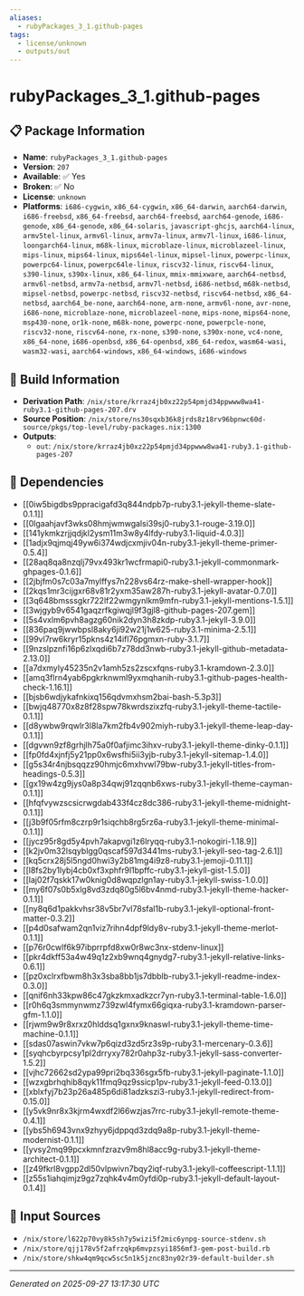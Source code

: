 ```yaml
---
aliases:
  - rubyPackages_3_1.github-pages
tags:
  - license/unknown
  - outputs/out
---
```


# rubyPackages_3_1.github-pages

## 📋 Package Information

- **Name**: `rubyPackages_3_1.github-pages`
- **Version**: `207`
- **Available**: ✅ Yes
- **Broken**: ✅ No
- **License**: `unknown`
- **Platforms**: `i686-cygwin`, `x86_64-cygwin`, `x86_64-darwin`, `aarch64-darwin`, `i686-freebsd`, `x86_64-freebsd`, `aarch64-freebsd`, `aarch64-genode`, `i686-genode`, `x86_64-genode`, `x86_64-solaris`, `javascript-ghcjs`, `aarch64-linux`, `armv5tel-linux`, `armv6l-linux`, `armv7a-linux`, `armv7l-linux`, `i686-linux`, `loongarch64-linux`, `m68k-linux`, `microblaze-linux`, `microblazeel-linux`, `mips-linux`, `mips64-linux`, `mips64el-linux`, `mipsel-linux`, `powerpc-linux`, `powerpc64-linux`, `powerpc64le-linux`, `riscv32-linux`, `riscv64-linux`, `s390-linux`, `s390x-linux`, `x86_64-linux`, `mmix-mmixware`, `aarch64-netbsd`, `armv6l-netbsd`, `armv7a-netbsd`, `armv7l-netbsd`, `i686-netbsd`, `m68k-netbsd`, `mipsel-netbsd`, `powerpc-netbsd`, `riscv32-netbsd`, `riscv64-netbsd`, `x86_64-netbsd`, `aarch64_be-none`, `aarch64-none`, `arm-none`, `armv6l-none`, `avr-none`, `i686-none`, `microblaze-none`, `microblazeel-none`, `mips-none`, `mips64-none`, `msp430-none`, `or1k-none`, `m68k-none`, `powerpc-none`, `powerpcle-none`, `riscv32-none`, `riscv64-none`, `rx-none`, `s390-none`, `s390x-none`, `vc4-none`, `x86_64-none`, `i686-openbsd`, `x86_64-openbsd`, `x86_64-redox`, `wasm64-wasi`, `wasm32-wasi`, `aarch64-windows`, `x86_64-windows`, `i686-windows`

## 🔧 Build Information

- **Derivation Path**: `/nix/store/krraz4jb0xz22p54pmjd34ppwww8wa41-ruby3.1-github-pages-207.drv`
- **Source Position**: `/nix/store/ns30sqxb36k8jrds8z18rv96bpnwc60d-source/pkgs/top-level/ruby-packages.nix:1300`
- **Outputs**:
  - `out`:  `/nix/store/krraz4jb0xz22p54pmjd34ppwww8wa41-ruby3.1-github-pages-207`

## 🔗 Dependencies

- [[0iw5bigdbs9ppracigafd3q844ndpb7p-ruby3.1-jekyll-theme-slate-0.1.1]]
- [[0lgaahjavf3wks08hmjwmwgalsi39sj0-ruby3.1-rouge-3.19.0]]
- [[141ykmkzrjjqdjkl2ysm11m3w8y4lfdy-ruby3.1-liquid-4.0.3]]
- [[1adjx9qjmqj49yw6i374wdjcxmjiv04n-ruby3.1-jekyll-theme-primer-0.5.4]]
- [[28aq8qa8nzqlj79vx493kr1wcfrmapi0-ruby3.1-jekyll-commonmark-ghpages-0.1.6]]
- [[2jbjfm0s7c03a7mylffys7n228vs64rz-make-shell-wrapper-hook]]
- [[2kqs1mr3cijgxr68v81r2yxm35aw287h-ruby3.1-jekyll-avatar-0.7.0]]
- [[3q648bmsssgkr722lf22wmgynlkm9mfn-ruby3.1-jekyll-mentions-1.5.1]]
- [[3wjgyb9v6541gaqzrfkgiwqjl9f3gjl8-github-pages-207.gem]]
- [[5s4vxlm6pvh8agzg60nik2dyn3h8zkdp-ruby3.1-jekyll-3.9.0]]
- [[836paq9jwwbpsl8aky6ji92w21j1w625-ruby3.1-minima-2.5.1]]
- [[99vl7rw6kryr15pkns4z14ifl76pgmxn-ruby-3.1.7]]
- [[9nzslpznfi16p6zlxqdi6b7z78dd3nwb-ruby3.1-jekyll-github-metadata-2.13.0]]
- [[a7dxmyly45235n2v1amh5zs2zscxfqns-ruby3.1-kramdown-2.3.0]]
- [[amq3flrn4yab6pgkrknwml9yxmqhanih-ruby3.1-github-pages-health-check-1.16.1]]
- [[bjsb6wdjykafnkixq156qdvmxhsm2bai-bash-5.3p3]]
- [[bwjq48770x8z8f28spw78kwrdszixzfq-ruby3.1-jekyll-theme-tactile-0.1.1]]
- [[d8ywbw9rqwlr3l8la7km2fb4v902miyh-ruby3.1-jekyll-theme-leap-day-0.1.1]]
- [[dgvwn9zf8grhjlh75a0f0afjimc3ihxv-ruby3.1-jekyll-theme-dinky-0.1.1]]
- [[fp0fd4xjnfj5y21pp0x6wsfhi5ii3yjb-ruby3.1-jekyll-sitemap-1.4.0]]
- [[g5s34r4njbsqqzz90hmjc6mxhvwl79bw-ruby3.1-jekyll-titles-from-headings-0.5.3]]
- [[gx19w4zg9jys0a8p34qwj91zqqnb6xws-ruby3.1-jekyll-theme-cayman-0.1.1]]
- [[hfqfvywzscsicrwgdab433f4cz8dc386-ruby3.1-jekyll-theme-midnight-0.1.1]]
- [[j3b9f05rfm8czrp9r1siqchb8rg5rz6a-ruby3.1-jekyll-theme-minimal-0.1.1]]
- [[jycz95r8gd5y4pvh7akapvgi1z6lryqq-ruby3.1-nokogiri-1.18.9]]
- [[k2jv0m32lsqyblgg0qscaf597d3441ms-ruby3.1-jekyll-seo-tag-2.6.1]]
- [[kq5crx28j5l5ngd0hwi3y2b81mg4i9z8-ruby3.1-jemoji-0.11.1]]
- [[l8fs2by1lybj4cb0xf3xphfr9l1bpffc-ruby3.1-jekyll-gist-1.5.0]]
- [[laj02f7qskk17w0knig0d8wqpzlgn1ay-ruby3.1-jekyll-swiss-1.0.0]]
- [[my6f07s0b5xlg8vd3zdq80g5l6bv4nmd-ruby3.1-jekyll-theme-hacker-0.1.1]]
- [[ny8q6d1pakkvhsr38v5br7vl78sfal1b-ruby3.1-jekyll-optional-front-matter-0.3.2]]
- [[p4d0safwam2qn1viz7rihn4dpf9ldy8v-ruby3.1-jekyll-theme-merlot-0.1.1]]
- [[p76r0cwlf6k97ibprrpfd8xw0r8wc3nx-stdenv-linux]]
- [[pkr4dkff53a4w49q1z2xb9wnq4gnydg7-ruby3.1-jekyll-relative-links-0.6.1]]
- [[pz0xclrxfbwm8h3x3sba8bb1js7dbblb-ruby3.1-jekyll-readme-index-0.3.0]]
- [[qnif6nh33kpw86c47gkzkmxadkzcr7yn-ruby3.1-terminal-table-1.6.0]]
- [[r0h6q3smmynwmz739zwl4fymx66giqxa-ruby3.1-kramdown-parser-gfm-1.1.0]]
- [[rjwm9w9r8xrxz0hlddsq1gxnx9knaswl-ruby3.1-jekyll-theme-time-machine-0.1.1]]
- [[sdas07aswin7vkw7p6qizd3zd5rz3s9p-ruby3.1-mercenary-0.3.6]]
- [[syqhcbyrpcsy1pl2drryxy782r0ahp3z-ruby3.1-jekyll-sass-converter-1.5.2]]
- [[vjhc72662sd2ypa99pri2bq336sgx5fb-ruby3.1-jekyll-paginate-1.1.0]]
- [[wzxgbrhqhib8qyk11fmq9qz9ssicp1pv-ruby3.1-jekyll-feed-0.13.0]]
- [[xblxfyj7b23p26a485p6di81adzkszi3-ruby3.1-jekyll-redirect-from-0.15.0]]
- [[y5vk9nr8x3kjrm4wxdf2l66wzjas7rrc-ruby3.1-jekyll-remote-theme-0.4.1]]
- [[ybs5h6943vnx9zhyy6jdppqd3zdq9a8p-ruby3.1-jekyll-theme-modernist-0.1.1]]
- [[yvsy2mq99pcxkmnfzrazv9m8hl8acc9g-ruby3.1-jekyll-theme-architect-0.1.1]]
- [[z49fkrl8vgpp2dl50vlpwivn7bqy2iqf-ruby3.1-jekyll-coffeescript-1.1.1]]
- [[z55s1iahqimjz9gz7zqhk4v4m0yfdi0p-ruby3.1-jekyll-default-layout-0.1.4]]

## 📁 Input Sources

- `/nix/store/l622p70vy8k5sh7y5wizi5f2mic6ynpg-source-stdenv.sh`
- `/nix/store/qjj178v5f2afrzqkp6mvpzsyi1856mf3-gem-post-build.rb`
- `/nix/store/shkw4qm9qcw5sc5n1k5jznc83ny02r39-default-builder.sh`

---
*Generated on 2025-09-27 13:17:30 UTC*
